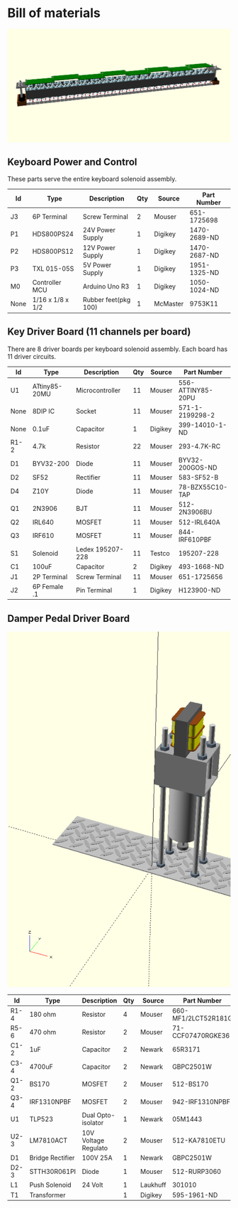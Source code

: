 # Bill of materials

![Keyboard assembly](keyboard.png)

## Keyboard Power and Control 

These parts serve the entire keyboard solenoid assembly.

Id   | Type            | Description          | Qty | Source   | Part Number
-----|-----------------|----------------------|-----|----------|--------------------
J3   | 6P Terminal     | Screw Terminal       |   2 | Mouser   | 651-1725698
P1   | HDS800PS24      | 24V Power Supply     |   1 | Digikey  | 1470-2689-ND
P2   | HDS800PS12      | 12V Power Supply     |   1 | Digikey  | 1470-2687-ND
P3   | TXL 015-05S     | 5V Power Supply      |   1 | Digikey  | 1951-1325-ND
M0   | Controller MCU  | Arduino Uno R3       |   1 | Digikey  | 1050-1024-ND
None | 1/16 x 1/8 x 1/2| Rubber feet(pkg 100) |   1 | McMaster | 9753K11

## Key Driver Board (11 channels per board) 

There are 8 driver boards per keyboard solenoid assembly. Each board
has 11 driver circuits.  

Id   | Type            | Description         | Qty | Source   | Part Number
-----|-----------------|---------------------|-----|----------|--------------------
U1   | ATtiny85-20MU   | Microcontroller     |  11 | Mouser   | 556-ATTINY85-20PU
None | 8DIP IC         | Socket              |  11 | Mouser   | 571-1-2199298-2
None | 0.1uF           | Capacitor           |   1 | Digikey  | 399-14010-1-ND
R1-2 | 4.7k            | Resistor            |  22 | Mouser   | 293-4.7K-RC
D1   | BYV32-200       | Diode               |  11 | Mouser   | BYV32-200GOS-ND
D2   | SF52            | Rectifier           |  11 | Mouser   | 583-SF52-B
D4   | Z10Y            | Diode               |  11 | Mouser   | 78-BZX55C10-TAP
Q1   | 2N3906          | BJT                 |  11 | Mouser   | 512-2N3906BU
Q2   | IRL640          | MOSFET              |  11 | Mouser   | 512-IRL640A
Q3   | IRF610          | MOSFET              |  11 | Mouser   | 844-IRF610PBF
S1   | Solenoid        | Ledex 195207-228    |  11 | Testco   | 195207-228
C1   | 100uF           | Capacitor           |   2 | Digikey  | 493-1668-ND
J1   | 2P Terminal     | Screw Terminal      |  11 | Mouser   | 651-1725656
J2   | 6P Female .1    | Pin Terminal        |   1 | Digikey  | H123900-ND

## Damper Pedal Driver Board

![Pedal driver assembly](pedal.png)


Id   | Type            | Description         | Qty | Source   | Part Number
-----|-----------------|---------------------|-----|----------|--------------------
R1-4 | 180 ohm         | Resistor            |   4 |  Mouser  | 660-MF1/2LCT52R181G
R5-6 | 470 ohm         | Resistor            |   2 |  Mouser  | 71-CCF07470RGKE36
C1-2 | 1uF             | Capacitor           |   2 |  Newark  | 65R3171
C3-4 | 4700uF          | Capacitor           |   2 |  Newark  | GBPC2501W
Q1-2 | BS170           | MOSFET              |   2 |  Mouser  | 512-BS170
Q3-4 | IRF1310NPBF     | MOSFET              |   2 |  Mouser  | 942-IRF1310NPBF
U1   | TLP523          | Dual Opto-isolator  |   1 |  Newark  | 05M1443
U2-3 | LM7810ACT       | 10V Voltage Regulato|   2 |  Mouser  | 512-KA7810ETU
D1   | Bridge Rectifier| 100V 25A            |   1 |  Newark  | GBPC2501W
D2-3 | STTH30R061PI    | Diode               |   1 |  Mouser  | 512-RURP3060
L1   | Push Solenoid   | 24 Volt             |   1 |  Laukhuff| 301010
T1   | Transformer     |                     |   1 |  Digikey | 595-1961-ND
